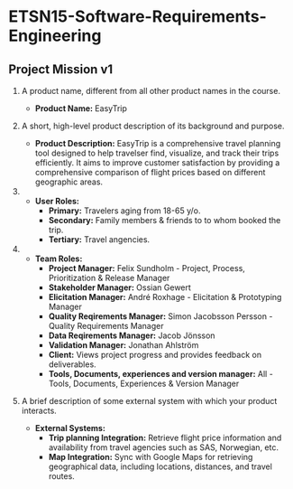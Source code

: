 # ETSN15-Software-Requirements-Engineering

## Project Mission v1

1. A product name, different from all other product names in the course.

   - **Product Name:** EasyTrip

2. A short, high-level product description of its background and purpose.

   - **Product Description:** EasyTrip is a comprehensive travel planning tool designed to help travelser find, visualize, and track their trips efficiently. It aims to improve customer satisfaction by providing a comprehensive comparison of flight prices based on different geographic areas.

3. - **User Roles:**
     - **Primary:** Travelers aging from 18-65 y/o.
     - **Secondary:** Family members & friends to to whom booked the trip.
     - **Tertiary:** Travel angencies.

4. - **Team Roles:**
     - **Project Manager:** Felix Sundholm - Project, Process, Prioritization & Release Manager
     - **Stakeholder Manager:** Ossian Gewert
     - **Elicitation Manager:** André Roxhage - Elicitation & Prototyping Manager
     - **Quality Reqirements Manager:** Simon Jacobsson Persson - Quality Requirements Manager
     - **Data Reqirements Manager:** Jacob Jönsson
     - **Validation Manager:** Jonathan Ahlström
     - **Client:** Views project progress and provides feedback on deliverables.
     - **Tools, Documents, experiences and version manager:** All - Tools, Documents, Experiences & Version Manager

5. A brief description of some external system with which your product interacts.
   - **External Systems:**
     - **Trip planning Integration:** Retrieve flight price information and availability from travel agencies such as SAS, Norwegian, etc.
     - **Map Integration:** Sync with Google Maps for retrieving geographical data, including locations, distances, and travel routes.
